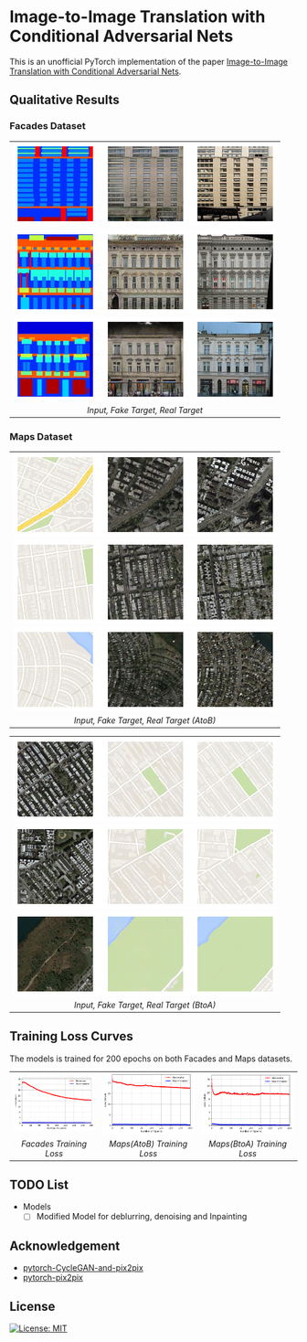 # Image-to-Image Translation with Conditional Adversarial Nets

This is an unofficial PyTorch implementation of the paper [Image-to-Image Translation with Conditional Adversarial Nets](https://phillipi.github.io/pix2pix/).


## Qualitative Results
### Facades Dataset

<center>
  <table>
    <tr><td><img src="results/Facades_1.png"/></td></tr>
    <tr><td><img src="results/Facades_2.png"/></td></tr>
    <tr><td><img src="results/Facades_3.png"/></td></tr>
    <tr><td align="center"><em>Input, Fake Target, Real Target</em></td></tr>
  </table>
</center>

### Maps Dataset

<center>
<div>
  <table>
    <tr><td><img src="results/Maps_AtoB_1.png"/></td></tr>
    <tr><td><img src="results/Maps_AtoB_2.png"/></td></tr>
    <tr><td><img src="results/Maps_AtoB_3.png"/></td></tr>
    <tr><td align="center"><em>Input, Fake Target, Real Target (AtoB)</em></td></tr>
  </table>
  <table>
    <tr><td><img src="results/Maps_BtoA_1.png"/></td></tr>
    <tr><td><img src="results/Maps_BtoA_2.png"/></td></tr>
    <tr><td><img src="results/Maps_BtoA_3.png"/></td></tr>
    <tr><td align="center"><em>Input, Fake Target, Real Target (BtoA)</em></td></tr>
  </table>
</div>
</center>

## Training Loss Curves
The models is trained for 200 epochs on both Facades and Maps datasets. 

<center>
<div>
  <table>
    <tr>
      <td><img src="plots/facades_loss.png"/></td>
      <td><img src="plots/maps_AtoB_loss.png"/></td>
      <td><img src="plots/maps_BtoA_loss.png"/></td>
    </tr>
    <tr>
      <td align="center"><em>Facades Training Loss</em></td>
      <td align="center"><em>Maps(AtoB) Training Loss</em></td>
      <td align="center"><em>Maps(BtoA) Training Loss</em></td>
    </tr>
  </table>
</div>
</center>

## TODO List
* Models
  - [ ] Modified Model for deblurring, denoising and Inpainting 

## Acknowledgement
- [pytorch-CycleGAN-and-pix2pix](https://github.com/junyanz/pytorch-CycleGAN-and-pix2pix)
- [pytorch-pix2pix](https://github.com/znxlwm/pytorch-pix2pix)

## License
[![License: MIT](https://img.shields.io/badge/License-MIT-yellow.svg)](https://opensource.org/licenses/MIT)
